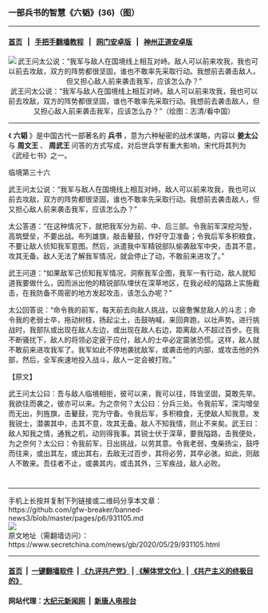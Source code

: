 ### 一部兵书的智慧《六韬》(36)（图）
------------------------

#### [首页](https://github.com/gfw-breaker/banned-news3/blob/master/README.md) &nbsp;&nbsp;|&nbsp;&nbsp; [手把手翻墙教程](https://github.com/gfw-breaker/guides/wiki) &nbsp;&nbsp;|&nbsp;&nbsp; [网门安卓版](https://github.com/oGate2/oGate) &nbsp;&nbsp;|&nbsp;&nbsp; [神州正道安卓版](https://github.com/SzzdOgate/update) 



<div class="article_right" style="fone-color:#000">
 <p style="text-align: center;">
  <img alt="武王问太公说：“我军与敌人在国境线上相互对峙。敌人可以前来攻我，我也可以前去攻敌，双方的阵势都很坚固，谁也不敢率先采取行动。我想前去袭击敌人，但又担心敌人前来袭击我军，应该怎么办？”" src="https://img2.secretchina.com/pic/2019/4-7/p2398510a978184456-ss.jpg"/>
  <br>
   武王问太公说：“我军与敌人在国境线上相互对峙。敌人可以前来攻我，我也可以前去攻敌，双方的阵势都很坚固，谁也不敢率先采取行动。我想前去袭击敌人，但又担心敌人前来袭击我军，应该怎么办？”（绘图：志清/看中国）
   <span id="hideid" name="hideid" style="color:red;display:none;">
    <span href="https://www.secretchina.com">
    </span>
   </span>
  </br>
 </p>
 <div id="txt-mid1-t21-2017">
  

---


  </div>
 </div>
 <p>
  《
  <strong>
   六韬
  </strong>
  》是中国古代一部著名的
  <strong>
   <span href="https://www.secretchina.com/news/gb/tag/兵书" target="_blank">
    兵书
   </span>
  </strong>
  ，意为六种秘密的战术谋略，内容以
  <strong>
   姜太公
  </strong>
  与
  <strong>
   周文王
  </strong>
  、
  <strong>
   周武王
  </strong>
  问答的方式写成，对后世兵学有重大影响，宋代将其列为《武经七书》之一。
  <span id="hideid" name="hideid" style="color:red;display:none;">
   <span href="https://www.secretchina.com">
   </span>
  </span>
 </p>
 <p>
  临境第三十六
 </p>
 <p>
  武王问太公说：“我军与敌人在国境线上相互对峙。敌人可以前来攻我，我也可以前去攻敌，双方的阵势都很坚固，谁也不敢率先采取行动。我想前去袭击敌人，但又担心敌人前来袭击我军，应该怎么办？”
 </p>
 <p>
  太公答道：“在这种情况下，就把我军分为前、中、后三部。令我前军深挖沟堑，高筑壁垒，不要出战。布列雄旗，敲击鼙鼓，作好守卫准备；令我后军多积粮食，不要让敌人侦知我军意图。然后，派遣我中军精锐部队偷袭敌军中央，击其不意，攻其无备。敌人无法了解我军情况，就会停止了动，不敢前来进攻了。”
 </p>
 <p>
  武王问道：“如果敌军己侦知我军情况，洞察我军企图，我军一有行动，敌人就知道我要做什么，因而派出他的精锐部队埋伏在深草地区，在我必经的隘路上实施截击，在我防备不周密的地方发起攻击，该怎么办呢？”
 </p>
 <p>
  太公回答说：“命令我的前军，每天前去向敌人挑战，以疲惫懈怠敌人的斗志；命令我的老弱士卒，拖动树枝，扬起尘土，击鼓呐喊，来回奔跑，以壮声势。进行挑战时，我部队或出现在敌人左边，或出现在敌人右边，距离敌人不超过百步。在我不断骚扰下，敌人的将领必定疲于应付，敌人的士卒必定震骇恐慌。这样，敌人就不敢前来进攻我军了。我军如此不停地袭扰敌军，或袭击他的内部，或攻击他的外部，然后，全军疾速地投入战斗，敌人一定会被打败。”
 </p>
 <center>
  <div style="max-width: 632px;height:180px; display: none; text-align: center; margin: 0 auto; overflow: hidden;overflow-x: hidden;">
   <div id="taboola-midarticle-thumbnails" style="max-width: 632px;height:180px;overflow: hidden;overflow-x: hidden;">
   </div>
  </div>
  <div>
   <center>
    <div id="div-gpt-ad-1589559869784-0">
    </div>
   </center>
  </div>
 </center>
 <p>
  【原文】
 </p>
 <center>
  <div style="max-width: 632px;height:180px; display: none; text-align: center; margin: 0 auto; overflow: hidden;overflow-x: hidden;">
   <div id="taboola-midarticle-thumbnails" style="max-width: 632px;height:180px;overflow: hidden;overflow-x: hidden;">
   </div>
  </div>
  <div>
   <center>
    <div id="div-gpt-ad-1589559869784-0">
    </div>
   </center>
  </div>
 </center>
 <p>
  武王问太公曰：吾与敌人临境相拒，彼可以来，我可以往，阵皆坚固，莫敢先举。我欲往而袭之，彼亦可以来。为之奈何？太公曰：分兵三处。令我前军，深沟增垒而无出，列旌旗，击鼙鼓，完为守备。令我后军，多积粮食，无使敌人知我意。发我锐士，潜袭其中，击其不意，攻其无备。敌人不知我情，则止不来矣。武王曰：敌人知我之情，通我之机，动则得我事。其锐士伏于深草，要我隘路，击我便处，为之奈何？太公曰：令我前军，日出挑战，以劳其意。令我老弱，曳柴扬尘，鼓呼而往来，或出其左，或出其右，去敌无过百步，其将必劳，其卒必骇。如此，则敌人不敢来。吾往者不止，或袭其内，或击其外，三军疾战，敌人必败。
  <center>
   <div style="max-width: 632px;height:180px; display: none; text-align: center; margin: 0 auto; overflow: hidden;overflow-x: hidden;">
    <div id="taboola-midarticle-thumbnails" style="max-width: 632px;height:180px;overflow: hidden;overflow-x: hidden;">
    </div>
   </div>
   <div>
    <center>
     <div id="div-gpt-ad-1589559869784-0">
     </div>
    </center>
   </div>
  </center>
  <center>
   <div>
    <div id="txt-mid2-t22-2017" style="display: block;  max-height: 351px;  overflow: hidden;">
     <div id="SC-21">
     </div>
    </div>
   </div>
  </center>
  <div style="padding-top:12px;">
  </div>
 </p>
</div>

<hr/>
手机上长按并复制下列链接或二维码分享本文章：<br/>
https://github.com/gfw-breaker/banned-news3/blob/master/pages/p6/931105.md <br/>
<a href='https://github.com/gfw-breaker/banned-news3/blob/master/pages/p6/931105.md'><img src='https://github.com/gfw-breaker/banned-news3/blob/master/pages/p6/931105.md.png'/></a> <br/>
原文地址（需翻墙访问）：https://www.secretchina.com/news/gb/2020/05/29/931105.html


------------------------
#### [首页](https://github.com/gfw-breaker/banned-news3/blob/master/README.md) &nbsp;|&nbsp; [一键翻墙软件](https://github.com/gfw-breaker/nogfw/blob/master/README.md) &nbsp;| [《九评共产党》](https://github.com/gfw-breaker/9ping.md/blob/master/README.md#九评之一评共产党是什么) | [《解体党文化》](https://github.com/gfw-breaker/jtdwh.md/blob/master/README.md) | [《共产主义的终极目的》](https://github.com/gfw-breaker/gczydzjmd.md/blob/master/README.md)

#### 网站代理：[大纪元新闻网](http://167.172.10.89:10080/gb/) &nbsp;|&nbsp; [新唐人电视台](http://167.172.10.89:8808/gb/)


<img src='http://gfw-breaker.win/banned-news3/pages/p6/931105.md' width='0px' height='0px'/>